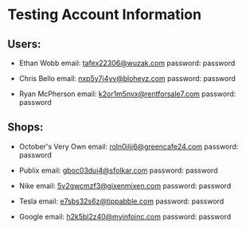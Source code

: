 # Testing Account Information

## Users:

- Ethan Wobb
  email: tafex22306@wuzak.com
  password: password

- Chris Bello
  email: nxp5y7j4yv@bloheyz.com
  password: password

- Ryan McPherson
  email: k2or1m5nvx@rentforsale7.com
  password: password

## Shops:

- October's Very Own
  email: roln0ilji6@greencafe24.com
  password: password

- Publix
  email: gboc03duj4@sfolkar.com
  password: password

- Nike
  email: 5v2gwcmzf3@gixenmixen.com
  password: password

- Tesla
  email: e7sbs32s6z@tippabble.com
  password: password

- Google
  email: h2k5bl2z40@myinfoinc.com
  password: password
